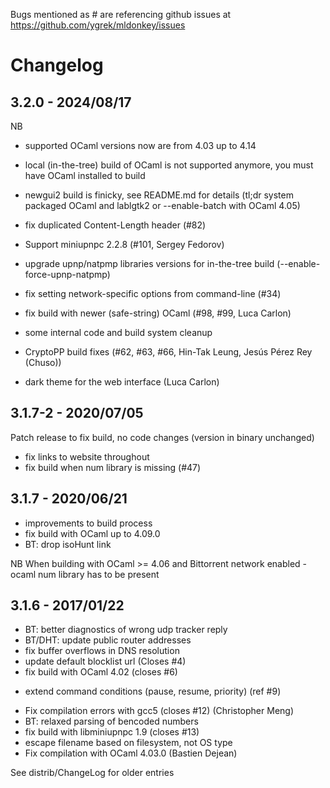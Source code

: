 Bugs mentioned as #<N> are referencing github issues
at https://github.com/ygrek/mldonkey/issues

Changelog
=========

3.2.0 - 2024/08/17
------------------

NB
* supported OCaml versions now are from 4.03 up to 4.14
* local (in-the-tree) build of OCaml is not supported anymore, you must have OCaml installed to build
* newgui2 build is finicky, see README.md for details (tl;dr system packaged OCaml and lablgtk2 or --enable-batch with OCaml 4.05)

* fix duplicated Content-Length header (#82)
* Support miniupnpc 2.2.8 (#101, Sergey Fedorov)
* upgrade upnp/natpmp libraries versions for in-the-tree build (--enable-force-upnp-natpmp)
* fix setting network-specific options from command-line (#34)
* fix build with newer (safe-string) OCaml (#98, #99, Luca Carlon)
* some internal code and build system cleanup
* CryptoPP build fixes (#62, #63, #66, Hin-Tak Leung, Jesús Pérez Rey (Chuso))
* dark theme for the web interface (Luca Carlon)

3.1.7-2 - 2020/07/05
--------------------

Patch release to fix build, no code changes (version in binary unchanged)

* fix links to website throughout
* fix build when num library is missing (#47)

3.1.7 - 2020/06/21
------------------

* improvements to build process
* fix build with OCaml up to 4.09.0
* BT: drop isoHunt link

NB When building with OCaml >= 4.06 and Bittorrent network enabled - ocaml num library has to be present

3.1.6 - 2017/01/22
------------------

* BT: better diagnostics of wrong udp tracker reply
* BT/DHT: update public router addresses
* fix buffer overflows in DNS resolution
* update default blocklist url (Closes #4)
* fix build with OCaml 4.02 (closes #6)
+ extend command conditions (pause, resume, priority) (ref #9)
* Fix compilation errors with gcc5 (closes #12) (Christopher Meng)
* BT: relaxed parsing of bencoded numbers
* fix build with libminiupnpc 1.9 (closes #13)
* escape filename based on filesystem, not OS type
* Fix compilation with OCaml 4.03.0 (Bastien Dejean)

See distrib/ChangeLog for older entries
